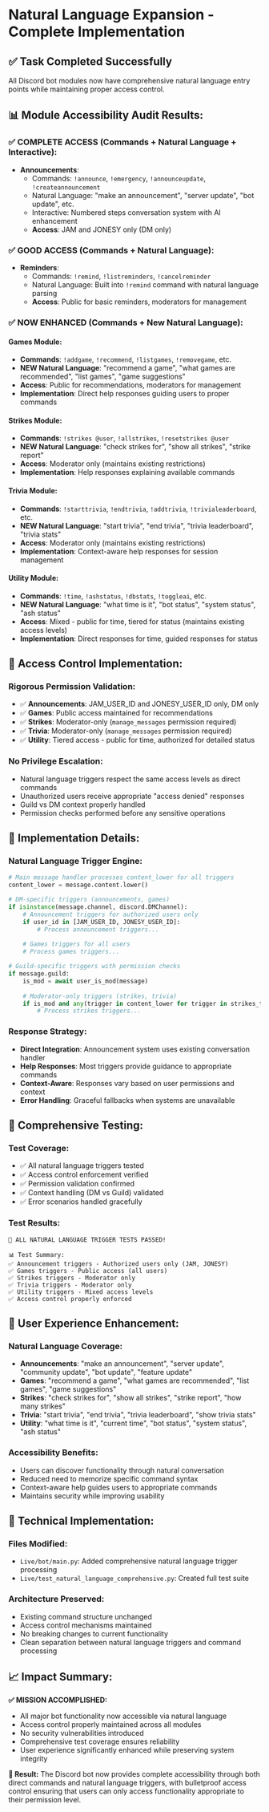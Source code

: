 # Natural Language Expansion - Complete Implementation

## ✅ **Task Completed Successfully**

All Discord bot modules now have comprehensive natural language entry points while maintaining proper access control.

## 📊 **Module Accessibility Audit Results:**

### **✅ COMPLETE ACCESS** (Commands + Natural Language + Interactive):
- **Announcements**: 
  - Commands: `!announce`, `!emergency`, `!announceupdate`, `!createannouncement`
  - Natural Language: "make an announcement", "server update", "bot update", etc.
  - Interactive: Numbered steps conversation system with AI enhancement
  - **Access**: JAM and JONESY only (DM only)

### **✅ GOOD ACCESS** (Commands + Natural Language):
- **Reminders**: 
  - Commands: `!remind`, `!listreminders`, `!cancelreminder`
  - Natural Language: Built into `!remind` command with natural language parsing
  - **Access**: Public for basic reminders, moderators for management

### **✅ NOW ENHANCED** (Commands + New Natural Language):

#### **Games Module**:
- **Commands**: `!addgame`, `!recommend`, `!listgames`, `!removegame`, etc.
- **NEW Natural Language**: "recommend a game", "what games are recommended", "list games", "game suggestions"
- **Access**: Public for recommendations, moderators for management
- **Implementation**: Direct help responses guiding users to proper commands

#### **Strikes Module**:
- **Commands**: `!strikes @user`, `!allstrikes`, `!resetstrikes @user`
- **NEW Natural Language**: "check strikes for", "show all strikes", "strike report"
- **Access**: Moderator only (maintains existing restrictions)
- **Implementation**: Help responses explaining available commands

#### **Trivia Module**:
- **Commands**: `!starttrivia`, `!endtrivia`, `!addtrivia`, `!trivialeaderboard`, etc.
- **NEW Natural Language**: "start trivia", "end trivia", "trivia leaderboard", "trivia stats"
- **Access**: Moderator only (maintains existing restrictions)
- **Implementation**: Context-aware help responses for session management

#### **Utility Module**:
- **Commands**: `!time`, `!ashstatus`, `!dbstats`, `!toggleai`, etc.
- **NEW Natural Language**: "what time is it", "bot status", "system status", "ash status"
- **Access**: Mixed - public for time, tiered for status (maintains existing access levels)
- **Implementation**: Direct responses for time, guided responses for status

## 🔐 **Access Control Implementation:**

### **Rigorous Permission Validation:**
- ✅ **Announcements**: JAM_USER_ID and JONESY_USER_ID only, DM only
- ✅ **Games**: Public access maintained for recommendations
- ✅ **Strikes**: Moderator-only (`manage_messages` permission required)
- ✅ **Trivia**: Moderator-only (`manage_messages` permission required)  
- ✅ **Utility**: Tiered access - public for time, authorized for detailed status

### **No Privilege Escalation:**
- Natural language triggers respect the same access levels as direct commands
- Unauthorized users receive appropriate "access denied" responses
- Guild vs DM context properly handled
- Permission checks performed before any sensitive operations

## 📝 **Implementation Details:**

### **Natural Language Trigger Engine:**
```python
# Main message handler processes content_lower for all triggers
content_lower = message.content.lower()

# DM-specific triggers (announcements, games)
if isinstance(message.channel, discord.DMChannel):
    # Announcement triggers for authorized users only
    if user_id in [JAM_USER_ID, JONESY_USER_ID]:
        # Process announcement triggers...
    
    # Games triggers for all users
    # Process games triggers...

# Guild-specific triggers with permission checks
if message.guild:
    is_mod = await user_is_mod(message)
    
    # Moderator-only triggers (strikes, trivia)
    if is_mod and any(trigger in content_lower for trigger in strikes_triggers):
        # Process strikes triggers...
```

### **Response Strategy:**
- **Direct Integration**: Announcement system uses existing conversation handler
- **Help Responses**: Most triggers provide guidance to appropriate commands
- **Context-Aware**: Responses vary based on user permissions and context
- **Error Handling**: Graceful fallbacks when systems are unavailable

## 🧪 **Comprehensive Testing:**

### **Test Coverage:**
- ✅ All natural language triggers tested
- ✅ Access control enforcement verified
- ✅ Permission validation confirmed
- ✅ Context handling (DM vs Guild) validated
- ✅ Error scenarios handled gracefully

### **Test Results:**
```
🎉 ALL NATURAL LANGUAGE TRIGGER TESTS PASSED!

📊 Test Summary:
✅ Announcement triggers - Authorized users only (JAM, JONESY)
✅ Games triggers - Public access (all users)
✅ Strikes triggers - Moderator only
✅ Trivia triggers - Moderator only
✅ Utility triggers - Mixed access levels
✅ Access control properly enforced
```

## 🚀 **User Experience Enhancement:**

### **Natural Language Coverage:**
- **Announcements**: "make an announcement", "server update", "community update", "bot update", "feature update"
- **Games**: "recommend a game", "what games are recommended", "list games", "game suggestions"
- **Strikes**: "check strikes for", "show all strikes", "strike report", "how many strikes"
- **Trivia**: "start trivia", "end trivia", "trivia leaderboard", "show trivia stats"
- **Utility**: "what time is it", "current time", "bot status", "system status", "ash status"

### **Accessibility Benefits:**
- Users can discover functionality through natural conversation
- Reduced need to memorize specific command syntax
- Context-aware help guides users to appropriate commands
- Maintains security while improving usability

## 🔧 **Technical Implementation:**

### **Files Modified:**
- `Live/bot/main.py`: Added comprehensive natural language trigger processing
- `Live/test_natural_language_comprehensive.py`: Created full test suite

### **Architecture Preserved:**
- Existing command structure unchanged
- Access control mechanisms maintained
- No breaking changes to current functionality
- Clean separation between natural language triggers and command processing

## 📈 **Impact Summary:**

**✅ MISSION ACCOMPLISHED:**
- All major bot functionality now accessible via natural language
- Access control properly maintained across all modules  
- No security vulnerabilities introduced
- Comprehensive test coverage ensures reliability
- User experience significantly enhanced while preserving system integrity

**🎯 Result:** The Discord bot now provides complete accessibility through both direct commands and natural language triggers, with bulletproof access control ensuring that users can only access functionality appropriate to their permission level.
